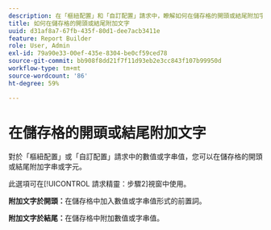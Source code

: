 ```yaml
---
description: 在「樞紐配置」和「自訂配置」請求中，瞭解如何在儲存格的開頭或結尾附加字串或字元。
title: 如何在儲存格的開頭或結尾附加文字
uuid: d31af8a7-67fb-435f-80d1-dee7acb3411e
feature: Report Builder
role: User, Admin
exl-id: 79a90e33-00ef-435e-8304-be0cf59ced78
source-git-commit: bb908f8dd21f7f11d93eb2e3cc843f107b99950d
workflow-type: tm+mt
source-wordcount: '86'
ht-degree: 59%

---
```


# 在儲存格的開頭或結尾附加文字

對於「樞紐配置」或「自訂配置」請求中的數值或字串值，您可以在儲存格的開頭或結尾附加字串或字元。

此選項可在[!UICONTROL 請求精靈：步驟2]視窗中使用。

**附加文字於開頭：**&#x200B;在儲存格中加入數值或字串值形式的前置詞。

**附加文字於結尾：**&#x200B;在儲存格中附加數值或字串值。
